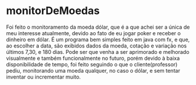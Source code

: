 # monitorDeMoedas

Foi feito o monitoramento da moeda dólar, que é a que achei ser a única de meu interesse atualmente, devido ao fato de eu jogar poker e receber o dinheiro em dólar. É um programa bem simples feito em java com fx, e que, ao escolher a data, são exibidos dados da moeda, cotação e variação nos últimos 7,30, e 180 dias. Pode ser que venha a ser aprimorado e melhorado visualmente e também funcionalmente no futuro, porém devido à baixa disponibilidade de tempo, foi feito seguindo o que o cliente(professor) pediu, monitorando uma moeda qualquer, no caso o dólar, e sem tentar inventar ou incrementar muito.